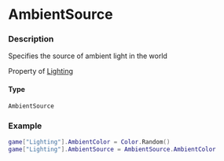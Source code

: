 # AmbientSource

### Description

Specifies the source of ambient light in the world

Property of [Lighting](/classes/Lighting/)

#### Type

`AmbientSource`

### Example

```lua
game["Lighting"].AmbientColor = Color.Random()
game["Lighting"].AmbientSource = AmbientSource.AmbientColor
```
